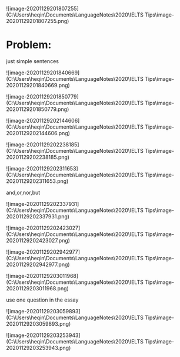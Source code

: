 ![image-20201129201807255](C:\Users\heqin\Documents\LanguageNotes\2020\IELTS Tips\image-20201129201807255.png)

# Problem: 

just simple sentences

![image-20201129201840669](C:\Users\heqin\Documents\LanguageNotes\2020\IELTS Tips\image-20201129201840669.png)

![image-20201129201850779](C:\Users\heqin\Documents\LanguageNotes\2020\IELTS Tips\image-20201129201850779.png)

![image-20201129202144606](C:\Users\heqin\Documents\LanguageNotes\2020\IELTS Tips\image-20201129202144606.png)

![image-20201129202238185](C:\Users\heqin\Documents\LanguageNotes\2020\IELTS Tips\image-20201129202238185.png)

![image-20201129202311653](C:\Users\heqin\Documents\LanguageNotes\2020\IELTS Tips\image-20201129202311653.png)

and,or,nor,but

![image-20201129202337931](C:\Users\heqin\Documents\LanguageNotes\2020\IELTS Tips\image-20201129202337931.png)

![image-20201129202423027](C:\Users\heqin\Documents\LanguageNotes\2020\IELTS Tips\image-20201129202423027.png)

![image-20201129202942977](C:\Users\heqin\Documents\LanguageNotes\2020\IELTS Tips\image-20201129202942977.png)

![image-20201129203011968](C:\Users\heqin\Documents\LanguageNotes\2020\IELTS Tips\image-20201129203011968.png)

use one question in the essay

![image-20201129203059893](C:\Users\heqin\Documents\LanguageNotes\2020\IELTS Tips\image-20201129203059893.png)

![image-20201129203253943](C:\Users\heqin\Documents\LanguageNotes\2020\IELTS Tips\image-20201129203253943.png)